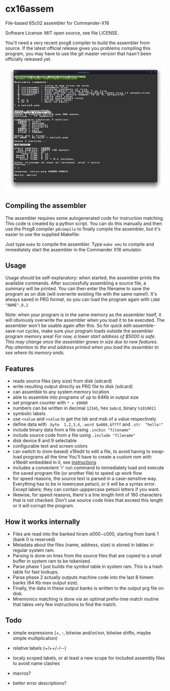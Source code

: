 # cx16assem

File-based 65c02 assembler for Commander-X16

Software License: MIT open source, see file LICENSE.

You'll need a very recent prog8 compiler to build the assembler from source.
If the latest official release gives you problems compiling this program, you may have to use 
the git master version that hasn't been officially released yet.

![Assembler screenshot](./screenshot.png "Screenshot of the assembler running in X16 emulator")

## Compiling the assembler

The assembler requires some autogenerated code for instruction matching.
This code is created by a python script. You can do this manually and then use
the Prog8 compiler ``p8compile`` to finally compile the assembler, but
it's easier to use the supplied Makefile: 

Just type ``make`` to compile the assembler.
Type ``make emu`` to compile and immediately start the assembler in the Commander X16 emulator.


## Usage

Usage should be self-explanatory: when started, the assembler prints the available commands.
After successfully assembling a source file, a summary will be printed. 
You can then enter the filename to save the program as on disk (will overwrite existing file with the same name!).
It's always saved in PRG format, so you can load the program again with ``LOAD "NAME",8,1``

Note: when your program is in the same memory as the assembler itself, it will obviously overwrite the assembler
when you load it to be executed. The assembler won't be usable again after this.
So for quick edit-assemble-save-run cycles, make sure your program loads outside the assembler program memory area!
*For now, a lower start address of $5000 is safe. This may change once the assembler grows in size due to new features.*
*Pay attention to the end address printed when you load the assembler to see where its memory ends.*


## Features

- reads source files (any size) from disk  (sdcard)
- write resulting output directly as PRG file to disk (sdcard)
- can assemble to any system memory location 
- able to assemble into programs of up to 64Kb in output size
- set program counter with ```* = $9000```
- numbers can be written in decimal ``12345``, hex ``$abcd``, binary ``%1010011``
- symbolic labels
- use ``<value`` and ``>value`` to get the lsb and msb of a value respectively
- define data with ``.byte  1,2,3,4``, ``.word $a004,$ffff`` and ``.str  "hello!"``
- include binary data from a file using ``.incbin "filename"``
- include source code from a file using ``.include "filename"``
- disk device 8 and 9 selectable
- configurable text and screen colors
- can switch to (rom-based) x16edit to edit a file, to avoid having to swap-load programs all the time
  You'll have to create a custom rom with x16edit embedded in it, see [instructions](https://github.com/stefan-b-jakobsson/x16-edit/blob/master/docs/romnotes.pdf)
- includes a convenient 'r' run command to immediately load and execute the saved program file (or another file) to speed up work flow
- for speed reasons, the source text is parsed in a case-sensitive way.
  Everything has to be in lowercase petscii, or it will be a syntax error. Except labels; they can contain upppercase petscii letters if you want.
- likewise, for speed reasons, there's a line length limit of 160 characters that is not checked. Don't use source code lines that exceed this length or it will corrupt the program.

## How it works internally
- Files are read into the banked hiram $a000-$c000, starting from bank 1 (bank 0 is reserved)
- Metadata about the files (name, address, size) is stored in tables in regular system ram.
- Parsing is done on lines from the source files that are copied to a small buffer in system ram to be tokenized.
- Parse phase 1 just builds the symbol table in system ram. This is a hash table for fast lookups.
- Parse phase 2 actually outputs machine code into the last 8 himem banks (64 Kb max output size).
- Finally, the data in these output banks is written to the output prg file on disk.
- Mnemonics matching is done via an optimal prefix-tree match routine that takes very few instructions to find the match.

## Todo

- simple expressions  (+, -, bitwise and/or/xor, bitwise shifts, maybe simple multiplication)

- relative labels (+/++/-/--)

- localy scoped labels, or at least a new scope for included assembly files to avoid name clashes

- macros?

- better error descriptions?
